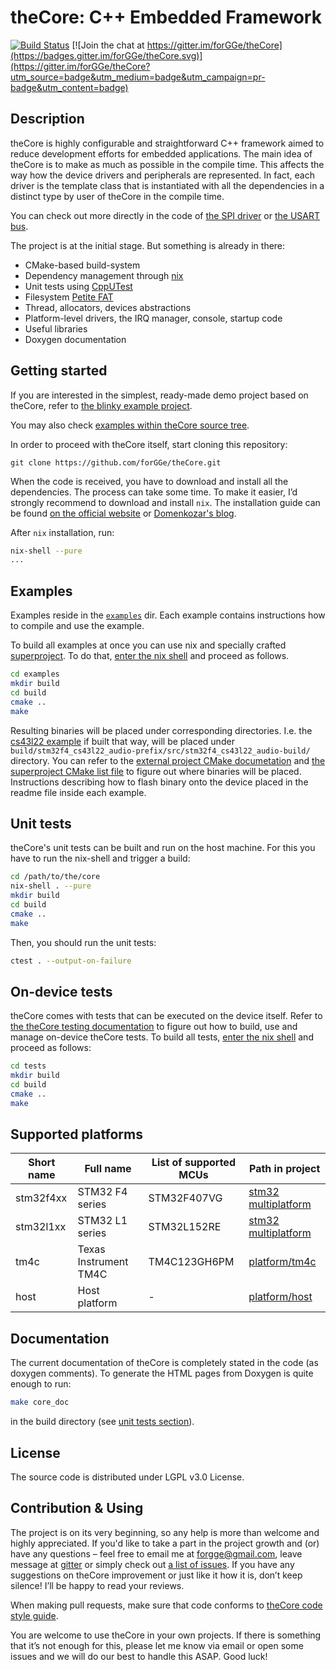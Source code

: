 # theCore: C++ Embedded Framework

[![Build Status](https://travis-ci.org/forGGe/theCore.svg?branch=master)](https://travis-ci.org/forGGe/theCore)
[![Join the chat at https://gitter.im/forGGe/theCore](https://badges.gitter.im/forGGe/theCore.svg)](https://gitter.im/forGGe/theCore?utm_source=badge&utm_medium=badge&utm_campaign=pr-badge&utm_content=badge)

## Description

theCore is highly configurable and straightforward C++ framework aimed to reduce development efforts for embedded applications.
The main idea of theCore is to make as much as possible in the compile time.
This affects the way how the device drivers and peripherals are represented.
In fact, each driver is the template class that is instantiated with all the dependencies in a distinct type by user of theCore in the compile time.

You can check out more directly in the code of [the SPI driver](platform/stm32/export/aux/spi_bus.hpp) or  [the USART bus](platform/stm32/export/aux/usart_bus.hpp).

The project is at the initial stage. But something is already in there:
- CMake-based build-system
- Dependency management through [nix](https://nixos.org/nix/)
- Unit tests using [CppUTest](http://cpputest.github.io/)
- Filesystem [Petite FAT](http://elm-chan.org/fsw/ff/00index_p.html)
- Thread, allocators, devices abstractions
- Platform-level drivers, the IRQ manager, console, startup code
- Useful libraries
- Doxygen documentation

## Getting started

If you are interested in the simplest, ready-made demo project based on theCore, refer to [the blinky example project](https://github.com/forGGe/theCore-blinky).

You may also check [examples within theCore source tree](examples/).

In order to proceed with theCore itself, start cloning this repository:
```
git clone https://github.com/forGGe/theCore.git
```

When the code is received, you have to download and install all the dependencies.
The process can take some time.
To make it easier, I’d strongly recommend to download and install `nix`.
The installation guide can be found [on the official website](https://nixos.org/nixos/manual/index.html#ch-installation) or [Domenkozar's blog](https://www.domenkozar.com/2014/01/02/getting-started-with-nix-package-manager/).

After `nix` installation, run:
```bash
nix-shell --pure
...
```

## Examples

Examples reside in the [`examples`](examples) dir. Each example contains instructions how to compile and use the example.

To build all examples at once you can use nix and specially crafted [superproject](examples/CMakeLists.txt).
To do that, [enter the nix shell](#getting-started) and proceed as follows.

```bash
cd examples
mkdir build
cd build
cmake ..
make
```

Resulting binaries will be placed under corresponding directories.
I.e. the [cs43l22 example](examples/cs43l22_audio) if built that way, will be placed under `build/stm32f4_cs43l22_audio-prefix/src/stm32f4_cs43l22_audio-build/` directory.
You can refer to the [external project CMake documetation](https://cmake.org/cmake/help/v3.4/module/ExternalProject.html) and [the superproject CMake list file](examples/CMakeLists.txt) to figure out where binaries will be placed.
Instructions describing how to flash binary onto the device placed in the readme file inside each example.

## Unit tests

theCore's unit tests can be built and run on the host machine.
For this you have to run the nix-shell and trigger a build:

```bash
cd /path/to/the/core
nix-shell . --pure
mkdir build
cd build
cmake ..
make
```

Then, you should run the unit tests:
```bash
ctest . --output-on-failure
```

## On-device tests

theCore comes with tests that can be executed on the device itself.
Refer to [the theCore testing documentation](tests/README.md) to figure out how to build, use and manage on-device theCore tests.
To build all tests, [enter the nix shell](#getting-started) and proceed as follows:

```bash
cd tests
mkdir build
cd build
cmake ..
make
```

## Supported platforms

| Short name | Full name | List of supported MCUs | Path in project |
|-----------|------------|------------------------|-----------------|
| stm32f4xx | STM32 F4 series | STM32F407VG | [stm32 multiplatform](platform/stm32) |
| stm32l1xx | STM32 L1 series | STM32L152RE | [stm32 multiplatform](platform/stm32) |
| tm4c      | Texas Instrument TM4C |TM4C123GH6PM | [platform/tm4c](platform/tm4c) |
| host      | Host platform | - | [platform/host](platform/host) |

## Documentation

The current documentation of theCore is completely stated in the code (as doxygen comments).
To generate the HTML pages from Doxygen is quite enough to run:

```bash
make core_doc
```

in the build directory (see [unit tests section](#unit-tests)).

## License

The source code is distributed under LGPL v3.0 License.


## Contribution & Using

The project is on its very beginning, so any help is more than welcome and highly appreciated.
If you'd like to take a part in the project growth and (or) have any questions – feel free to email me at forgge@gmail.com, leave message at [gitter](https://gitter.im/forGGe/theCore) or simply check out [a list of issues](https://github.com/forGGe/theCore/issues).
If you have any suggestions on theCore improvement or just like it how it is, don’t keep silence! I’ll be happy to read your reviews.

When making pull requests, make sure that code conforms to [theCore code style guide](style.md).

You are welcome to use theCore in your own projects.
If there is something that it’s not enough for this, please let me know via email or open some issues and we will do our best to handle this ASAP.
Good luck!
